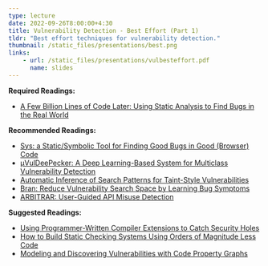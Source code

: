 ```yaml
---
type: lecture
date: 2022-09-26T8:00:00+4:30
title: Vulnerability Detection - Best Effort (Part 1)
tldr: "Best effort techniques for vulnerability detection."
thumbnail: /static_files/presentations/best.png
links:
    - url: /static_files/presentations/vulbesteffort.pdf
      name: slides
---
```

**Required Readings:**
- [A Few Billion Lines of Code Later: Using Static Analysis to Find Bugs in the Real World](https://cacm.acm.org/magazines/2010/2/69354-a-few-billion-lines-of-code-later/fulltext)

**Recommended Readings:**
- [Sys: a Static/Symbolic Tool for Finding Good Bugs in Good (Browser) Code](https://www.usenix.org/system/files/sec20-brown.pdf)
- [μVulDeePecker: A Deep Learning-Based System for Multiclass Vulnerability Detection](https://ieeexplore.ieee.org/document/8846081)
- [Automatic Inference of Search Patterns for Taint-Style Vulnerabilities](http://173.236.186.201/TC/SP2015/papers-archived/6949a797.pdf)
- [Bran: Reduce Vulnerability Search Space by Learning Bug Symptoms](https://machiry.github.io/files/bran.pdf)
- [ARBITRAR: User-Guided API Misuse Detection](https://machiry.github.io/files/arbitrar.pdf)

**Suggested Readings:**
- [Using Programmer-Written Compiler Extensions to Catch Security Holes](https://web.stanford.edu/~engler/sp-ieee-02.pdf)
- [How to Build Static Checking Systems Using Orders of Magnitude Less Code](https://dl.acm.org/doi/pdf/10.1145/2872362.2872364)  
- [Modeling and Discovering Vulnerabilities with Code Property Graphs](https://comsecuris.com/papers/06956589.pdf)